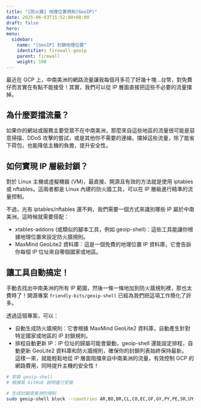 ```yaml
---
title: "[防火牆] 地理位置規則(GeoIP)"
date: 2025-06-03T15:52:00+08:00
draft: false
hero: 
menu:
  sidebar:
    name: "[GeoIP] 封鎖地理位置"
    identifier: firewall-geoip
    parent: firewall
    weight: 100
---
```

最近在 GCP 上，中南美洲的網路流量讓我每個月多花了好幾十塊...台幣，對免費仔而言實在有點不能接受！其實，我們可以從 IP 層面直接把這些不必要的流量擋掉。
## 為什麼要擋流量？
如果你的網站或服務主要受眾不在中南美洲，那麼來自這些地區的流量很可能是惡意掃描、DDoS 攻擊的嘗試，或是其他你不需要的連線。擋掉這些流量，除了能省下荷包，也能降低主機的負擔，提升安全性。

## 如何實現 IP 層級封鎖？
對於 Linux 主機或虛擬機器 (VM)，最直接、開源且有效的方法就是使用 iptables 或 nftables。這兩者都是 Linux 內建的防火牆工具，可以在 IP 層級進行精準的流量控制。

不過，光有 iptables/nftables 還不夠，我們需要一個方式來識別哪些 IP 屬於中南美洲。這時候就需要搭配：

- xtables-addons (或類似的腳本工具，例如 geoip-shell)：這些工具能讓你根據地理位置來設定防火牆規則。
- MaxMind GeoLite2 資料庫：這是一個免費的地理位置 IP 資料庫，它會告訴你每個 IP 位址來自哪個國家或地區。

## 讓工具自動搞定！
手動去找出中南美洲的所有 IP 範圍，然後一條一條地加到防火牆規則裡，那也太費時了！開源專案 `friendly-bits/geoip-shell` 已經為我們把這項工作簡化了許多。

透過這個專案，可以：
- 自動生成防火牆規則：它會根據 MaxMind GeoLite2 資料庫，自動產生針對特定國家或地區的 IP 封鎖規則。
- 排程自動更新 IP：IP 位址的歸屬可能會變動，geoip-shell 還能設定排程，自動更新 GeoLite2 資料庫和防火牆規則，確保你的封鎖列表始終保持最新。  
這樣一來，就能輕鬆地從 IP 層面阻擋來自中南美洲的流量，有效控制 GCP 的網路費用，同時提升主機的安全性！

```bash
# 安裝 geoip-shell
# 根據其 GitHub 說明進行安裝

# 生成封鎖南美洲的規則
sudo geoip-shell block --countries AR,BO,BR,CL,CO,EC,GF,GY,PY,PE,SR,UY,VE
```